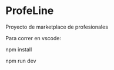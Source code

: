 # ProfeLine
Proyecto de marketplace de profesionales

Para correr en vscode: 

npm install

npm run dev

